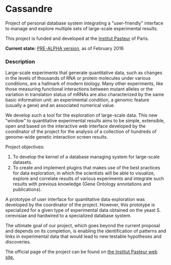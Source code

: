 Cassandre
=========


Project of personal database system integrating a "user-friendly" interface to manage and explore multiple sets of large-scale experimental results. 

This project is funded and developed at the [Institut Pasteur](http://www.pasteur.fr/fr) of Paris.

**Current state:** [PRE-ALPHA version](https://www.wordnik.com/words/pre-alpha%20version), as of February 2016

### Description

Large-scale experiments that generate quantitative data, such as changes in the levels of thousands of RNA or protein molecules under various conditions, are a hallmark of modern biology. Many other experiments, like those measuring functional interactions between mutant alleles or the variation in translation status of mRNAs are also characterized by the same basic information unit: an experimental condition, a genomic feature (usually a gene) and an associated numerical value. 

We develop such a tool for the exploration of large-scale data. This new “window” to quantitative experimental results aims to be simple, extensible, open and based on the interactive web interface developed by the coordinator of the project for the analysis of a collection of hundreds of genome-wide genetic interaction screen results.

Project objectives: 

1. To develop the kernel of a database managing system for large-scale datasets. 
2. To create and implement plugins that makes use of the best practices for data exploration, in which the scientists will be able to visualize, explore and correlate results of various experiments and integrate such results with previous knowledge (Gene Ontology annotations and publications).
 
A prototype of user interface for quantitative data exploration was developed by the coordinator of the project. However, this prototype is specialized for a given type of experimental data obtained on the yeast S. cerevisiae and hardwired to a specialized database system.

The ultimate goal of our project, which goes beyond the current proposal and depends on its completion, is enabling the identification of patterns and links in experimental data that would lead to new testable hypotheses and discoveries.

The official page of the project can be found on [the Institut Pasteur web site.](https://research.pasteur.fr/fr/project/gim_cassandre/)
